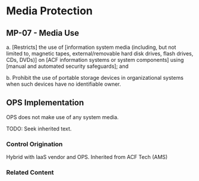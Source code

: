 # Media Protection
## MP-07 - Media Use

a. [Restricts] the use of [information system media (including, but not limited to, magnetic tapes, external/removable hard disk drives, flash drives, CDs, DVDs)] on [ACF information systems or system components] using [manual and automated security safeguards]; and

b. Prohibit the use of portable storage devices in organizational systems when such devices have no identifiable owner.

## OPS Implementation

OPS does not make use of any system media.

TODO: Seek inherited text.

### Control Origination

Hybrid with IaaS vendor and OPS. Inherited from ACF Tech (AMS)

### Related Content
